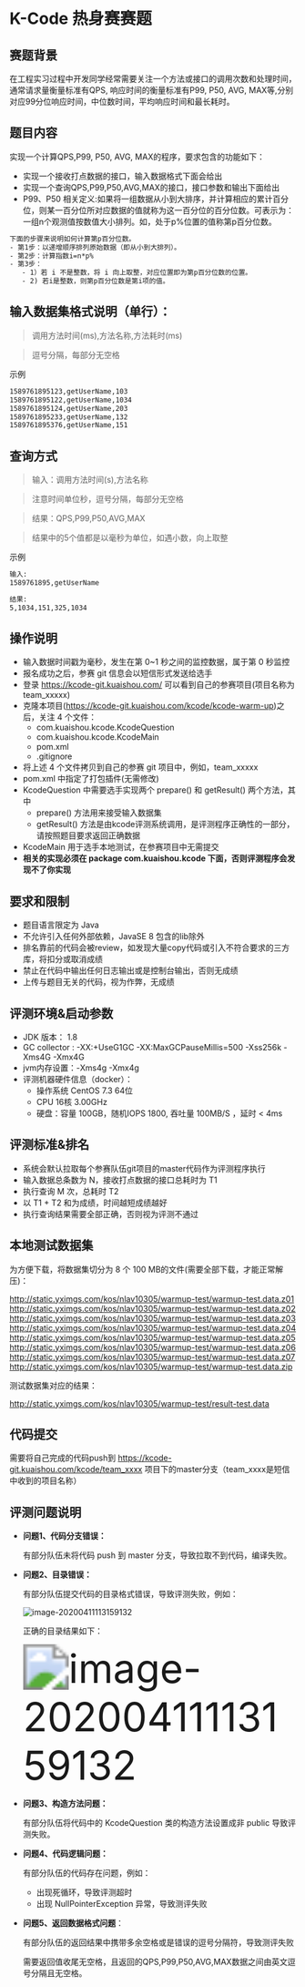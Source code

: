 # K-Code 热身赛赛题

## 赛题背景

在工程实习过程中开发同学经常需要关注一个方法或接口的调用次数和处理时间，通常请求量衡量标准有QPS, 响应时间的衡量标准有P99, P50, AVG, MAX等,分别对应99分位响应时间，中位数时间，平均响应时间和最长耗时。

## 题目内容

实现一个计算QPS,P99, P50, AVG, MAX的程序，要求包含的功能如下：        
- 实现一个接收打点数据的接口，输入数据格式下面会给出
- 实现一个查询QPS,P99,P50,AVG,MAX的接口，接口参数和输出下面给出
- P99、P50 相关定义:如果将一组数据从小到大排序，并计算相应的累计百分位，则某一百分位所对应数据的值就称为这一百分位的百分位数。可表示为：一组n个观测值按数值大小排列。如，处于p%位置的值称第p百分位数。
```html
下面的步骤来说明如何计算第p百分位数。
- 第1步：以递增顺序排列原始数据（即从小到大排列）。
- 第2步：计算指数i=n*p%
- 第3步：
   - 1）若 i 不是整数，将 i 向上取整，对应位置即为第p百分位数的位置。
   - 2) 若i是整数，则第p百分位数是第i项的值。
```


## 输入数据集格式说明（单行）：

>调用方法时间(ms),方法名称,方法耗时(ms)

>逗号分隔，每部分无空格

示例
```html
1589761895123,getUserName,103
1589761895122,getUserName,1034
1589761895124,getUserName,203
1589761895233,getUserName,132
1589761895376,getUserName,151
```

## 查询方式
>输入：调用方法时间(s),方法名称

>注意时间单位秒，逗号分隔，每部分无空格

>结果：QPS,P99,P50,AVG,MAX

>结果中的5个值都是以毫秒为单位，如遇小数，向上取整
  

示例
```html
输入:
1589761895,getUserName 

结果:
5,1034,151,325,1034
```

## 操作说明
- 输入数据时间戳为毫秒，发生在第 0~1 秒之间的监控数据，属于第 0 秒监控
- 报名成功之后，参赛 git 信息会以短信形式发送给选手
- 登录 https://kcode-git.kuaishou.com/ 可以看到自己的参赛项目(项目名称为 team_xxxxx)
- 克隆本项目(https://kcode-git.kuaishou.com/kcode/kcode-warm-up)之后，关注 4 个文件：
    - com.kuaishou.kcode.KcodeQuestion
    - com.kuaishou.kcode.KcodeMain
    - pom.xml
    - .gitignore
- 将上述 4 个文件拷贝到自己的参赛 git 项目中，例如，team_xxxxx
- pom.xml 中指定了打包插件(无需修改)
- KcodeQuestion 中需要选手实现两个 prepare() 和 getResult() 两个方法，其中
    - prepare() 方法用来接受输入数据集
    - getResult() 方法是由kcode评测系统调用，是评测程序正确性的一部分，请按照题目要求返回正确数据
- KcodeMain 用于选手本地测试，在参赛项目中无需提交
- **相关的实现必须在 package com.kuaishou.kcode 下面，否则评测程序会发现不了你实现**

## 要求和限制
- 题目语言限定为 Java 
- 不允许引入任何外部依赖，JavaSE 8 包含的lib除外
- 排名靠前的代码会被review，如发现大量copy代码或引入不符合要求的三方库，将扣分或取消成绩
- 禁止在代码中输出任何日志输出或是控制台输出，否则无成绩
- 上传与题目无关的代码，视为作弊，无成绩

## 评测环境&启动参数
- JDK 版本： 1.8
- GC collector : -XX:+UseG1GC -XX:MaxGCPauseMillis=500 -Xss256k -Xms4G -Xmx4G
- jvm内存设置：-Xms4g -Xmx4g
- 评测机器硬件信息（docker）：
    - 操作系统 CentOS 7.3 64位
    - CPU	16核 3.00GHz
    - 硬盘：容量 100GB，随机IOPS 1800,  吞吐量 100MB/S ，延时 < 4ms
  
## 评测标准&排名
- 系统会默认拉取每个参赛队伍git项目的master代码作为评测程序执行
- 输入数据总条数为 N，接收打点数据的接口总耗时为 T1
- 执行查询 M 次，总耗时 T2
- 以 T1 + T2 和为成绩，时间越短成绩越好
- 执行查询结果需要全部正确，否则视为评测不通过


## 本地测试数据集

为方便下载，将数据集切分为 8 个 100 MB的文件(需要全部下载，才能正常解压)：

http://static.yximgs.com/kos/nlav10305/warmup-test/warmup-test.data.z01
http://static.yximgs.com/kos/nlav10305/warmup-test/warmup-test.data.z02
http://static.yximgs.com/kos/nlav10305/warmup-test/warmup-test.data.z03
http://static.yximgs.com/kos/nlav10305/warmup-test/warmup-test.data.z04
http://static.yximgs.com/kos/nlav10305/warmup-test/warmup-test.data.z05
http://static.yximgs.com/kos/nlav10305/warmup-test/warmup-test.data.z06
http://static.yximgs.com/kos/nlav10305/warmup-test/warmup-test.data.z07
http://static.yximgs.com/kos/nlav10305/warmup-test/warmup-test.data.zip

测试数据集对应的结果：

http://static.yximgs.com/kos/nlav10305/warmup-test/result-test.data

## 代码提交
需要将自己完成的代码push到  https://kcode-git.kuaishou.com/kcode/team_xxxx 项目下的master分支（team_xxxx是短信中收到的项目名称）

## 评测问题说明

- **问题1、代码分支错误：**

  有部分队伍未将代码 push 到 master 分支，导致拉取不到代码，编译失败。

- **问题2、目录错误：**

  有部分队伍提交代码的目录格式错误，导致评测失败，例如：

  <img src="http://static.yximgs.com/kos/nlav10305/warmup-test/image-20200523161552107.png" alt="image-20200411113159132" style="zoom:100%;" />

  正确的目录结果如下：

  <img src="http://static.yximgs.com/kos/nlav10305/warmup-test/image-20200523161849751.png" alt="image-20200411113159132" style="zoom:500%;" />


- **问题3、构造方法问题：**

  有部分队伍将代码中的 KcodeQuestion 类的构造方法设置成非 public 导致评测失败。

- **问题4、代码逻辑问题：**

  有部分队伍的代码存在问题，例如：

  - 出现死循环，导致评测超时
  - 出现 NullPointerException 异常，导致测评失败

- **问题5、返回数据格式问题**：

  有部分队伍的返回结果中携带多余空格或是错误的逗号分隔符，导致测评失败

  需要返回值收尾无空格，且返回的QPS,P99,P50,AVG,MAX数据之间由英文逗号分隔且无空格。


